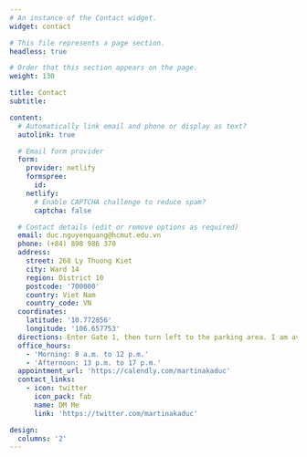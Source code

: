```yaml
---
# An instance of the Contact widget.
widget: contact

# This file represents a page section.
headless: true

# Order that this section appears on the page.
weight: 130

title: Contact
subtitle:

content:
  # Automatically link email and phone or display as text?
  autolink: true

  # Email form provider
  form:
    provider: netlify
    formspree:
      id:
    netlify:
      # Enable CAPTCHA challenge to reduce spam?
      captcha: false

  # Contact details (edit or remove options as required)
  email: duc.nguyenquang@hcmut.edu.vn
  phone: (+84) 898 986 370
  address:
    street: 268 Ly Thuong Kiet
    city: Ward 14
    region: District 10
    postcode: '700000'
    country: Viet Nam
    country_code: VN
  coordinates:
    latitude: '10.772856'
    longitude: '106.657753'
  directions: Enter Gate 1, then turn left to the parking area. I am available in VNPT Lab.
  office_hours:
    - 'Morning: 8 a.m. to 12 p.m.'
    - 'Afternoon: 13 p.m. to 17 p.m.'
  appointment_url: 'https://calendly.com/martinakaduc'
  contact_links:
    - icon: twitter
      icon_pack: fab
      name: DM Me
      link: 'https://twitter.com/martinakaduc'

design:
  columns: '2'
---
```

